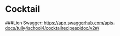 # Cocktail
###Lien Swagger:
https://app.swaggerhub.com/apis-docs/tully4school4/cocktailrecipeapidoc/v2#/